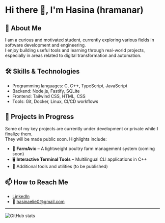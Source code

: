 # Hi there 👋, I'm Hasina (hramanar)

## 🚀 About Me

I am a curious and motivated student, currently exploring various fields in software development and engineering.  
I enjoy building useful tools and learning through real-world projects, especially in areas related to digital transformation and automation.

## 🛠️ Skills & Technologies

- Programming languages: C, C++, TypeScript, JavaScript  
- Backend: Node.js, Fastify, SQLite  
- Frontend: Tailwind CSS, HTML, CSS  
- Tools: Git, Docker, Linux, CI/CD workflows

## 📂 Projects in Progress

Some of my key projects are currently under development or private while I finalize them.  
They will be made public soon. Highlights include:

- 🐔 **FarmAvic** – A lightweight poultry farm management system (coming soon)
- 🖥️ **Interactive Terminal Tools** – Multilingual CLI applications in C++
- 🧰 Additional tools and utilities (to be published)

## 📫 How to Reach Me

- [LinkedIn](https://www.linkedin.com/in/hasiniaina-elie-ramanarana-1a22a9197)  
- 📧 hasinaelie0@gmail.com  

---

![GitHub stats](https://github-readme-stats.vercel.app/api?username=hramanar&show_icons=true&theme=radical)
